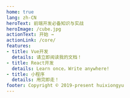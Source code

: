 ```yaml
---
home: true
lang: zh-CN
heroText: 前端开发必备知识与实战
heroImage: /cube.jpg
actionText: 开始 →
actionLink: /core/
features:
- title: Vue开发
  details: 请立即阅读我的文档！
- title: React开发
  details: Learn once，Write anywhere!
- title: 小程序
  details: 用完即走！
footer: Copyright © 2019-present huixiongyu
---
```

